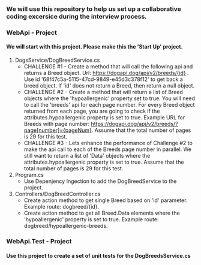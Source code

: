 
### We will use this repository to help us set up a collaborative coding excersice during the interview process.

### WebApi - Project
#### We will start with this project. Please make this the 'Start Up' project.
1. DogsService/DogBreedService.cs
    * CHALLENGE #1 - Create a method that will call the following api and returns a Breed object. Url: https://dogapi.dog/api/v2/breeds/{id} . Use id '68f47c5a-5115-47cd-9849-e45d3c378f12' to get back a breed object. If 'id' does not return a Breed, then return a null object.
    * CHALLENGE #2 - Create a method that will return a list of Breed objects where the 'hypoallergenic' property set to true. You will need to call the 'breeds' api for each page number. For every Breed object returned from each page, you are  going to check if the attributes.hypoallergenic property is set to true. Example  URL for Breeds with page number: https://dogapi.dog/api/v2/breeds/?page[number]={pageNum}. Assume that the total number of pages is 29 for this test.
    * CHALLENGE #3 - Lets enhance the performance of Challenge #2 to make the api call to each of the Breeds page number in parallel. We still want to return a list of 'Data' objects where the attributes.hypoallergenic property is set to true. Assume that the total number of pages is 29 for this test.
2. Program.cs
    * Use Depenjency Ingection to add the DogBreedService to the project.
3. Controllers/DogBreedController.cs
    * Create action method to get single Breed based on 'id' parameter. Example route: dogbreed/{id}.
    * Create action method to get all Breed.Data elements where the 'hypoallergenic' property is set to true. Example route: dogbreed/hypoallergenic-breeds.

### WebApi.Test - Project
#### Use this project to create a set of unit tests for the DogBreedsService.cs

